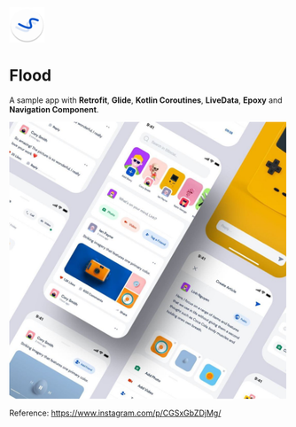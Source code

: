 <img width=64 src=https://raw.githubusercontent.com/seanghay/flood/master/app/src/main/res/mipmap-xxhdpi/ic_launcher_round.png>

# Flood

A sample app with **Retrofit**, **Glide**, **Kotlin Coroutines**, **LiveData**, **Epoxy** and **Navigation Component**.

<img width=500 src="https://raw.githubusercontent.com/seanghay/flood/master/arts/image.jpg">

Reference: https://www.instagram.com/p/CGSxGbZDjMg/
